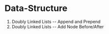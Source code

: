 # Data-Structure

01. Doubly Linked Lists -- Append and Prepend
02. Doubly Linked Lists -- Add Node Before/After